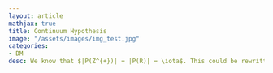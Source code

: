 ```yaml
---
layout: article
mathjax: true
title: Continuum Hypothesis
image: "/assets/images/img_test.jpg"
categories:
- DM
desc: We know that $|P(Z^{+})| = |P(R)| = \iota$. This could be rewritten as $2^{\aleph_0} = \iota$.

































































































































































































































































































































































 
imagealt: 
---
```


We know that $|P(Z^{+})| = |P(R)| = \iota$. This could be rewritten as $2^{\aleph_0} = \iota$.


































































































































































































































































































































































Cardinality of a [Sets]({% post_url 2020-07-03-sets %}) is always less than its [Power Set]({% post_url 2020-05-05-power-set %}). $|P(Z^{+})| > |Z^{+}|$. This could be rewritten as $2^{\aleph_0} > \aleph_0$.


































































































































































































































































































































































This leads us to hypothesis that there exists no set $A$ such that:

































































































































































































































































































































































$$|Z^{+}| < |A| < |R|$$

































































































































































































































































































































































$$\aleph_0 < |A| < \iota$$


































































































































































































































































































































































